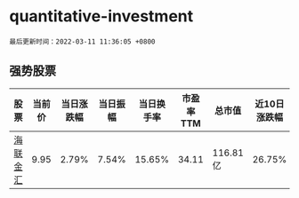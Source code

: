 # quantitative-investment

`最后更新时间：2022-03-11 11:36:05 +0800`

## 强势股票

|股票|当前价|当日涨跌幅|当日振幅|当日换手率|市盈率TTM|总市值|近10日涨跌幅|
|----|----|----|----|----|----|----|----|
|[海联金汇](https://xueqiu.com/S/SZ002537)|9.95|2.79%|7.54%|15.65%|34.11|116.81亿|26.75%|
